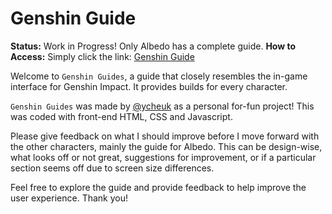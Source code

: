 # Genshin Guide

**Status:** Work in Progress! Only Albedo has a complete guide.
**How to Access:** Simply click the link: [Genshin Guide](https://ycheuk.github.io/genshin-guide/)

Welcome to `Genshin Guides`, a guide that closely resembles the in-game interface for Genshin Impact. It provides builds for every character.

`Genshin Guides` was made by [@ycheuk](https://github.com/ycheuk) as a personal for-fun project! This was coded with front-end HTML, CSS and Javascript.

Please give feedback on what I should improve before I move forward with the other characters, mainly the guide for Albedo. This can be design-wise, what looks off or not great, suggestions for improvement, or if a particular section seems off due to screen size differences.

Feel free to explore the guide and provide feedback to help improve the user experience. Thank you!
